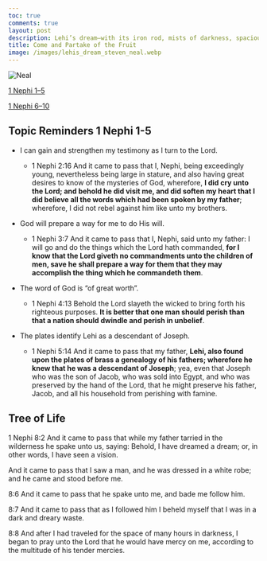 ```yaml
---
toc: true
comments: true
layout: post
description: Lehi’s dream—with its iron rod, mists of darkness, spacious building, and tree with “most sweet” fruit—is an inspiring invitation to receive the blessings of the Savior’s love and atoning sacrifice.
title: Come and Partake of the Fruit
image: /images/lehis_dream_steven_neal.webp
---
```


![Neal]({{site.baseurl}}/images/ehis_dream_steven_neal.webp)

[1 Nephi 1–5](https://www.churchofjesuschrist.org/study/manual/come-follow-me-for-home-and-church-book-of-mormon-2024/02?lang=eng)

[1 Nephi 6–10](https://www.churchofjesuschrist.org/study/manual/come-follow-me-for-home-and-church-book-of-mormon-2024/03?lang=eng)

## Topic Reminders 1 Nephi 1-5

- I can gain and strengthen my testimony as I turn to the Lord.
  - 1 Nephi 2:16 And it came to pass that I, Nephi, being exceedingly young, nevertheless being large in stature, and also having great desires to know of the mysteries of God, wherefore, **I did cry unto the Lord; and behold he did visit me, and did soften my heart that I did believe all the words which had been spoken by my father**; wherefore, I did not rebel against him like unto my brothers.

- God will prepare a way for me to do His will.
  - 1 Nephi 3:7 And it came to pass that I, Nephi, said unto my father: I will go and do the things which the Lord hath commanded, **for I know that the Lord giveth no commandments unto the children of men, save he shall prepare a way for them that they may accomplish the thing which he commandeth them**.

- The word of God is “of great worth”.
  - 1 Nephi 4:13 Behold the Lord slayeth the wicked to bring forth his righteous purposes. **It is better that one man should perish than that a nation should dwindle and perish in unbelief**.

- The plates identify Lehi as a descendant of Joseph.
  - 1 Nephi 5:14 And it came to pass that my father, **Lehi, also found upon the plates of brass a genealogy of his fathers; wherefore he knew that he was a descendant of Joseph**; yea, even that Joseph who was the son of Jacob, who was sold into Egypt, and who was preserved by the hand of the Lord, that he might preserve his father, Jacob, and all his household from perishing with famine.

## Tree of Life
1 Nephi 8:2 And it came to pass that while my father tarried in the wilderness he spake unto us, saying: Behold, I have dreamed a dream; or, in other words, I have seen a vision.

And it came to pass that I saw a man, and he was dressed in a white robe; and he came and stood before me.

8:6 And it came to pass that he spake unto me, and bade me follow him.

8:7 And it came to pass that as I followed him I beheld myself that I was in a dark and dreary waste.

8:8 And after I had traveled for the space of many hours in darkness, I began to pray unto the Lord that he would have mercy on me, according to the multitude of his tender mercies.
